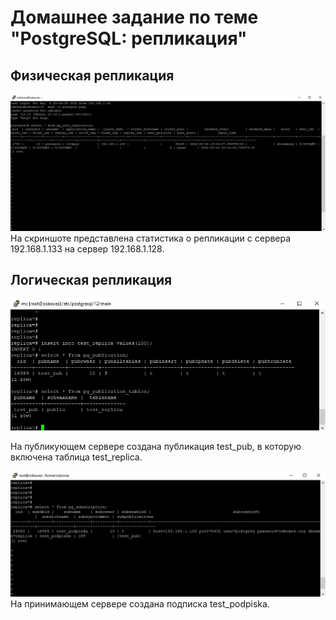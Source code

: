 # Домашнее задание по теме "PostgreSQL: репликация"

## Физическая репликация

![Физическая репликация](PhysicalReplication.jpg)
На скриншоте представлена статистика о репликации с сервера 192.168.1.133 на сервер 192.168.1.128.

## Логическая репликация

![Логическая репликация](LogicalReplicationPublication.jpg)

На публикующем сервере создана публикация test_pub, в которую включена таблица test_replica.

![Логическая репликация](LogicalReplicationSubscription.jpg)
На принимающем сервере создана подписка test_podpiska.
